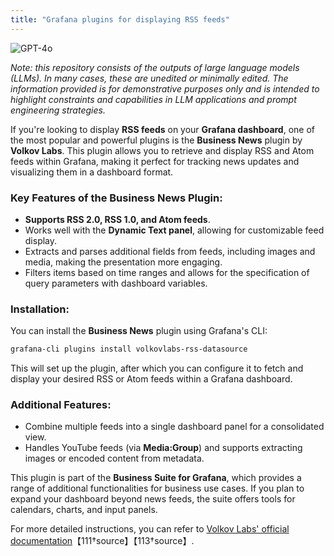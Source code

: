 ```yaml
---
title: "Grafana plugins for displaying RSS feeds"
---
```

![GPT-4o](https://img.shields.io/badge/GPT--4o-3333FF?style=for-the-badge&logo=openai&logoColor=white)



*Note: this repository consists of the outputs of large language models (LLMs). In many cases, these are unedited or minimally edited. The information provided is for demonstrative purposes only and is intended to highlight constraints and capabilities in LLM applications and prompt engineering strategies.*


If you're looking to display **RSS feeds** on your **Grafana dashboard**, one of the most popular and powerful plugins is the **Business News** plugin by **Volkov Labs**. This plugin allows you to retrieve and display RSS and Atom feeds within Grafana, making it perfect for tracking news updates and visualizing them in a dashboard format.

### Key Features of the Business News Plugin:
- **Supports RSS 2.0, RSS 1.0, and Atom feeds**.
- Works well with the **Dynamic Text panel**, allowing for customizable feed display.
- Extracts and parses additional fields from feeds, including images and media, making the presentation more engaging.
- Filters items based on time ranges and allows for the specification of query parameters with dashboard variables.
  
### Installation:
You can install the **Business News** plugin using Grafana's CLI:
```bash
grafana-cli plugins install volkovlabs-rss-datasource
```
This will set up the plugin, after which you can configure it to fetch and display your desired RSS or Atom feeds within a Grafana dashboard.

### Additional Features:
- Combine multiple feeds into a single dashboard panel for a consolidated view.
- Handles YouTube feeds (via **Media:Group**) and supports extracting images or encoded content from metadata.

This plugin is part of the **Business Suite for Grafana**, which provides a range of additional functionalities for business use cases. If you plan to expand your dashboard beyond news feeds, the suite offers tools for calendars, charts, and input panels.

For more detailed instructions, you can refer to [Volkov Labs' official documentation](https://volkovlabs.io/plugins/business-news)【111†source】【113†source】.